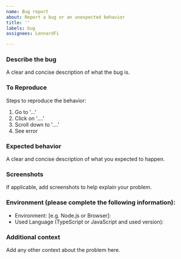 ```yaml
---
name: Bug report
about: Report a bug or an unexpected behavior
title: ''
labels: bug
assignees: LennardFi

---
```


### Describe the bug

A clear and concise description of what the bug is.

### To Reproduce

Steps to reproduce the behavior:

1. Go to '...'
2. Click on '....'
3. Scroll down to '....'
4. See error

### Expected behavior

A clear and concise description of what you expected to happen.

### Screenshots

If applicable, add screenshots to help explain your problem.

### Environment (please complete the following information):

 - Environment: [e.g. Node.js or Browser]: 
 - Used Language (TypeScript or JavaScript and used version): 

### Additional context

Add any other context about the problem here.
